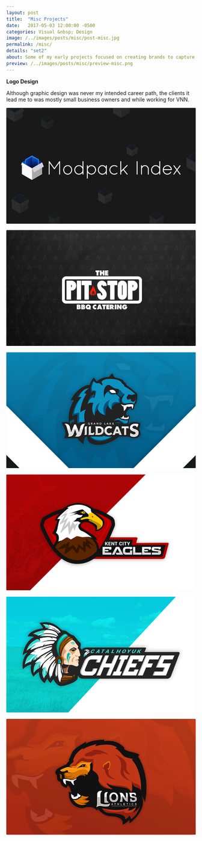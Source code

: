```yaml
---
layout: post
title:  "Misc Projects"
date:   2017-05-03 12:00:00 -0500
categories: Visual &nbsp; Design
image: /../images/posts/misc/post-misc.jpg
permalink: /misc/
details: "set2"
about: Some of my early projects focused on creating brands to capture a company's message. Some of the clients I’ve worked with range from real estate agencies, small businesses, sports teams, and startups.
preview: /../images/posts/misc/preview-misc.png
---
```


**Logo Design**

Although graphic design was never my intended career path, the clients it lead me to was mostly small business owners and while working for VNN.

![Modpack Logo](/../images/posts/misc/modpack-logo.png)

![Pitstop BBQ Logo](/../images/posts/misc/pitstop-logo.png)

![Wildcat Logo](/../images/posts/misc/wildcats-logo.png)

![Eagle Logo](/../images/posts/misc/eagles-logo.png)

![Chief Logo](/../images/posts/misc/chiefs-logo.png)

![Lion Logo](/../images/posts/misc/lions-logo.png)
